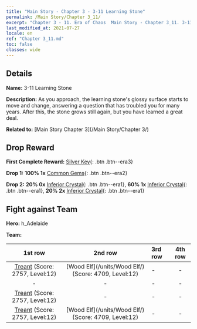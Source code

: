 ```yaml
---
title: "Main Story - Chapter 3 - 3-11 Learning Stone"
permalink: /Main Story/Chapter 3_11/
excerpt: "Chapter 3 - 11. Era of Chaos  Main Story - Chapter 3_11. 3-11 Learning Stone"
last_modified_at: 2021-07-27
locale: en
ref: "Chapter 3_11.md"
toc: false
classes: wide
---
```


## Details

 **Name:** 3-11 Learning Stone

 **Description:** As you approach, the learning stone's glossy surface starts to move and change, answering a question that has troubled you for many years. After this, the stone grows still again, but you have learned a great deal.

 **Related to:** [Main Story Chapter 3](/Main Story/Chapter 3/)

## Drop Reward

 **First Complete Reward:** [Silver Key](/Items/con_693/){: .btn .btn--era3}

 **Drop 1:** **100% 1x** [Common Gems](/Items/mat_10/){: .btn .btn--era2}

 **Drop 2:** **20% 0x** [Inferior Crystal](/Items/mat_5/){: .btn .btn--era1}, **60% 1x** [Inferior Crystal](/Items/mat_5/){: .btn .btn--era1}, **20% 2x** [Inferior Crystal](/Items/mat_5/){: .btn .btn--era1}


## Fight against Team
 **Hero:** h_Adelaide

 **Team:**


  | 1st row | 2nd row | 3rd row | 4th row |
  |:----:|:----:|:----|:----:|
  | [Treant](/units/Treant/) (Score: 2757, Level:12)  | [Wood Elf](/units/Wood Elf/) (Score: 4709, Level:12)  | - | - |
  | - | - | - | - |
  | [Treant](/units/Treant/) (Score: 2757, Level:12)  | - | - | - |
  | [Treant](/units/Treant/) (Score: 2757, Level:12)  | [Wood Elf](/units/Wood Elf/) (Score: 4709, Level:12)  | - | - |


